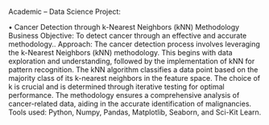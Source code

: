 Academic – Data Science Project:

• Cancer Detection through k-Nearest Neighbors (kNN) Methodology
Business Objective: To detect cancer through an effective and accurate methodology..
Approach: The cancer detection process involves leveraging the k-Nearest Neighbors (kNN) methodology. This begins with data exploration and understanding, followed by the implementation of kNN for pattern recognition. The kNN algorithm classifies a data point based on the majority class of its k-nearest neighbors in the feature space. The choice of k is crucial and is determined through iterative testing for optimal performance. The methodology ensures a comprehensive analysis of cancer-related data, aiding in the accurate identification of malignancies.
Tools used: Python, Numpy, Pandas, Matplotlib, Seaborn, and Sci-Kit Learn.
